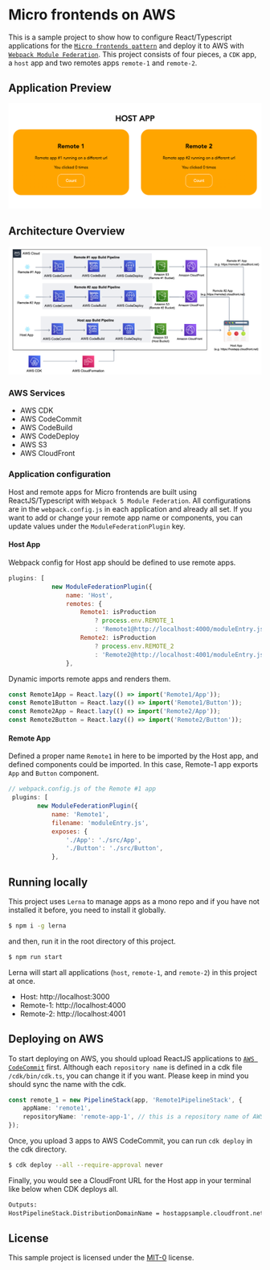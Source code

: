# Micro frontends on AWS

This is a sample project to show how to configure React/Typescript applications for the [`Micro frontends pattern`](https://microfrontends.com/) and deploy it to AWS with [`Webpack Module Federation`](https://webpack.js.org/concepts/module-federation/).
This project consists of four pieces, a `CDK` app, a `host` app and two remotes apps `remote-1` and `remote-2`.

## Application Preview

![ScreenShot!](/host/public/application_preview.png 'ScreenShot')

## Architecture Overview

![Architecture!](/host/public/mfe_architecture.png 'Architecture')

### AWS Services

-   AWS CDK
-   AWS CodeCommit
-   AWS CodeBuild
-   AWS CodeDeploy
-   AWS S3
-   AWS CloudFront

### Application configuration

Host and remote apps for Micro frontends are built using ReactJS/Typescript with `Webpack 5 Module Federation`.
All configurations are in the `webpack.config.js` in each application and already all set.
If you want to add or change your remote app name or components, you can update values under the `ModuleFederationPlugin` key.

#### Host App

Webpack config for Host app should be defined to use remote apps.

```js
plugins: [
            new ModuleFederationPlugin({
                name: 'Host',
                remotes: {
                    Remote1: isProduction
                        ? process.env.REMOTE_1
                        : 'Remote1@http://localhost:4000/moduleEntry.js',
                    Remote2: isProduction
                        ? process.env.REMOTE_2
                        : 'Remote2@http://localhost:4001/moduleEntry.js',
                },
```

Dynamic imports remote apps and renders them.

```typescript
const Remote1App = React.lazy(() => import('Remote1/App'));
const Remote1Button = React.lazy(() => import('Remote1/Button'));
const Remote2App = React.lazy(() => import('Remote2/App'));
const Remote2Button = React.lazy(() => import('Remote2/Button'));
```

#### Remote App

Defined a proper name `Remote1` in here to be imported by the Host app, and defined components could be imported.
In this case, Remote-1 app exports `App` and `Button` component.

```js
// webpack.config.js of the Remote #1 app
 plugins: [
        new ModuleFederationPlugin({
            name: 'Remote1',
            filename: 'moduleEntry.js',
            exposes: {
                './App': './src/App',
                './Button': './src/Button',
            },
```

## Running locally

This project uses `Lerna` to manage apps as a mono repo and if you have not installed it before, you need to install it globally.

```bash
$ npm i -g lerna
```

and then, run it in the root directory of this project.

```bash
$ npm run start
```

Lerna will start all applications (`host`, `remote-1`, and `remote-2`) in this project at once.

-   Host: http://localhost:3000
-   Remote-1: http://localhost:4000
-   Remote-2: http://localhost:4001

## Deploying on AWS

To start deploying on AWS, you should upload ReactJS applications to [`AWS CodeCommit`](https://docs.aws.amazon.com/codecommit/latest/userguide/getting-started-cc.html) first.
Although each `repository name` is defined in a cdk file `/cdk/bin/cdk.ts`, you can change it if you want. Please keep in mind you should sync the name with the cdk.

```typescript
const remote_1 = new PipelineStack(app, 'Remote1PipelineStack', {
    appName: 'remote1',
    repositoryName: 'remote-app-1', // this is a repository name of AWS CodeCommit for remote app
});
```

Once, you upload 3 apps to AWS CodeCommit, you can run `cdk deploy` in the cdk directory.

```bash
$ cdk deploy --all --require-approval never
```

Finally, you would see a CloudFront URL for the Host app in your terminal like below when CDK deploys all.

```bash
Outputs:
HostPipelineStack.DistributionDomainName = hostappsample.cloudfront.net
```

## License

This sample project is licensed under the [MIT-0](https://github.com/aws/mit-0) license.
